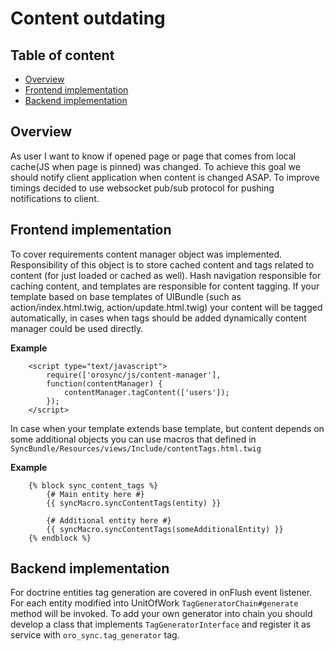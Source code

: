 Content outdating
=================

Table of content
-----------------
- [Overview](#overview)
- [Frontend implementation](#frontend-implementation)
- [Backend implementation](#backend-implementation)

Overview
---------

As user I want to know if opened page or page that comes from local cache(JS when page is pinned) was changed.
To achieve this goal we should notify client application when content is changed ASAP. To improve timings decided to use websocket pub/sub protocol for pushing notifications to client.

Frontend implementation
-----------------------

To cover requirements content manager object was implemented. Responsibility of this object is to store cached content and tags related to content (for just loaded or cached as well).
Hash navigation responsible for caching content, and templates are responsible for content tagging.
If your template based on base templates of UIBundle (such as action/index.html.twig, action/update.html.twig)
your content will be tagged automatically, in cases when tags should be added dynamically content manager could be used directly.

**Example**
``` twig
    <script type="text/javascript">
        require(['orosync/js/content-manager'],
        function(contentManager) {
            contentManager.tagContent(['users']);
        });
    </script>
```
In case when your template extends base template, but content depends on some additional objects you can use macros that defined in `SyncBundle/Resources/views/Include/contentTags.html.twig`

**Example**
``` twig
    {% block sync_content_tags %}
        {# Main entity here #}
        {{ syncMacro.syncContentTags(entity) }}

        {# Additional entity here #}
        {{ syncMacro.syncContentTags(someAdditionalEntity) }}
    {% endblock %}
```

Backend implementation
----------------------

For doctrine entities tag generation are covered in onFlush event listener. For each entity modified into UnitOfWork `TagGeneratorChain#generate` method will be invoked.
 To add your own generator into chain you should develop a class that implements `TagGeneratorInterface` and register it as service with `oro_sync.tag_generator` tag.
